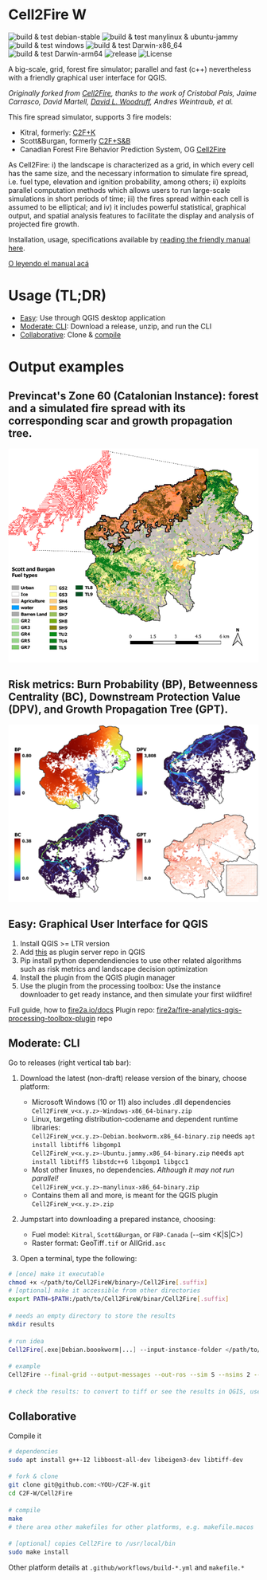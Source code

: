 # Cell2Fire W

![build & test debian-stable](https://github.com/fire2a/C2F-W/actions/workflows/build-debian-stable.yml/badge.svg)
![build & test manylinux & ubuntu-jammy](https://github.com/fire2a/C2F-W/actions/workflows/build-manylinux.yml/badge.svg)
![build & test windows](https://github.com/fire2a/C2F-W/actions/workflows/build-windows.yml/badge.svg)
![build & test Darwin-x86_64](https://github.com/fire2a/C2F-W/actions/workflows/build-macos-13.yml/badge.svg)
![build & test Darwin-arm64](https://github.com/fire2a/C2F-W/actions/workflows/build-macos-latest.yml/badge.svg)
![release](https://github.com/fire2a/C2F-W/actions/workflows/release.yml/badge.svg)
![License](https://img.shields.io/github/license/fire2a/C2F-W.svg)

A big-scale, grid, forest fire simulator; parallel and fast (c++) nevertheless with a friendly graphical user interface for QGIS.

_Originally forked from [Cell2Fire](https://github.com/cell2fire/Cell2Fire), thanks to the work of Cristobal Pais, Jaime Carrasco, David Martell, [David L. Woodruff](https://github.com/DLWoodruff), Andres Weintraub, et al._

This fire spread simulator, supports 3 fire models:
* Kitral, formerly: [C2F+K](https://github.com/fire2a/C2FK)
* Scott&Burgan, formerly [C2F+S&B](https://github.com/fire2a/C2FSB) 
* Canadian Forest Fire Behavior Prediction System, OG [Cell2Fire](https://github.com/cell2fire/Cell2Fire)
  
As Cell2Fire: i) the landscape is characterized as a grid, in which every cell has the same size, and the necessary information to simulate fire spread, i.e. fuel type, elevation and ignition probability, among others; ii) exploits parallel computation methods which allows users to run large-scale simulations in short periods of time; iii) the fires spread within each cell is assumed to be elliptical; and iv) it includes powerful statistical, graphical output, and spatial analysis features to facilitate the display and analysis of projected fire growth.

Installation, usage, specifications available by [reading the friendly manual here](https://fire2a.github.io/docs/). 

[O leyendo el manual acá](https://fire2a.github.io/documentacion/)

# Usage (TL;DR)

- [Easy](https://fire2a.github.io/docs/docs/qgis-toolbox/README.html#usage-alternatives): Use through QGIS desktop application
- [Moderate: CLI](#moderate-cli): Download a release, unzip, and run the CLI
- [Collaborative](##collaborative): Clone & [compile](https://fire2a.github.io/docs/docs/Cell2Fire/README.html)

# Output examples
## Previncat's Zone 60 (Catalonian Instance): forest and a simulated fire spread with its corresponding scar and growth propagation tree. 
![Example-Instance_Scar](output/example-scar.png)
## Risk metrics: Burn Probability (BP), Betweenness Centrality (BC), Downstream Protection Value (DPV), and Growth Propagation Tree (GPT). 
![Example-Risk_Metrics](output/example-metrics.png)

## Easy: Graphical User Interface for QGIS
1. Install QGIS >= LTR version
2. Add [this](https://fire2a.github.io/fire-analytics-qgis-processing-toolbox-plugin/plugins.xml) as plugin server repo in QGIS
3. Pip install python dependendiencies to use other related algorithms such as risk metrics and landscape decision optimization
4. Install the plugin from the QGIS plugin manager
5. Use the plugin from the processing toolbox: Use the instance downloader to get ready instance, and then simulate your first wildfire!

Full guide, how to [fire2a.io/docs](https://fire2a.github.io/docs/)
Plugin repo: [fire2a/fire-analytics-qgis-processing-toolbox-plugin](https://github.com/fire2a/fire-analytics-qgis-processing-toolbox-plugin) repo

## Moderate: CLI 
Go to releases (right vertical tab bar):
1. Download the latest (non-draft) release version of the binary, choose platform:

    - Microsoft Windows (10 or 11) also includes .dll dependencies  
        `Cell2FireW_v<x.y.z>-Windows-x86_64-binary.zip`
    - Linux, targeting distribution-codename and dependent runtime libraries:  
        `Cell2FireW_v<x.y.z>-Debian.bookworm.x86_64-binary.zip` needs `apt install libtiff6 libgomp1`  
        `Cell2FireW_v<x.y.z>-Ubuntu.jammy.x86_64-binary.zip` needs `apt install libtiff5 libstdc++6 libgomp1 libgcc1`  
    - Most other linuxes, no dependencies. _Although it may not run parallel!_  
        `Cell2FireW_v<x.y.z>-manylinux-x86_64-binary.zip`  
    - Contains them all and more, is meant for the QGIS plugin    
        `Cell2FireW_v<x.y.z>.zip` 

2. Jumpstart into downloading a prepared instance, choosing:

   - Fuel model: `Kitral`, `Scott&Burgan`, or `FBP-Canada` (--sim <K|S|C>)
   - Raster format: GeoTiff`.tif` or AIIGrid`.asc`

3. Open a terminal, type the following:
```bash
# [once] make it executable
chmod +x </path/to/Cell2FireW/binary>/Cell2Fire[.suffix]
# [optional] make it accessible from other directories
export PATH=$PATH:/path/to/Cell2FireW/binar/Cell2Fire[.suffix]

# needs an empty directory to store the results
mkdir results 

# run idea
Cell2Fire[.exe|Debian.boookworm|...] --input-instance-folder </path/to/instance> --output-folder </path/to/empty/results> --sim <K|S|C> --nthreads 16 > log.txt

# example
Cell2Fire --final-grid --output-messages --out-ros --sim S --nsims 2 --seed 123 --nthreads 3 --fmc 66 --scenario 2 --cros --weather rows --input-instance-folder /tmp/processing_cdcCGk/Vilopriu_2013 --output-folder /tmp/processing_cdcCGk/Vilopriu_2013/results | tee log.txt

# check the results: to convert to tiff or see the results in QGIS, use the plugin
```
## Collaborative
Compile it
```bash
# dependencies
sudo apt install g++-12 libboost-all-dev libeigen3-dev libtiff-dev

# fork & clone 
git clone git@github.com:<YOU>/C2F-W.git
cd C2F-W/Cell2Fire

# compile
make 
# there area other makefiles for other platforms, e.g. makefile.macos

# [optional] copies Cell2Fire to /usr/local/bin
sudo make install  
```
Other platform details at `.github/workflows/build-*.yml` and `makefile.*`
